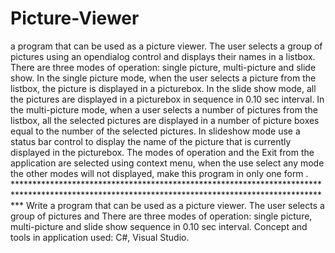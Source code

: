 # Picture-Viewer

a program that can be used as a picture viewer. The user selects a group of pictures using an opendialog control and displays their names in a listbox. There are three modes of operation: single picture, multi-picture and   slide show. In the single picture mode, when the user selects a picture from the listbox, the picture is displayed in a picturebox. In the slide show mode, all the pictures are displayed in a picturebox in sequence in 0.10 sec interval. In the multi-picture mode, when a user selects a number of pictures from the listbox, all the selected pictures are displayed in a number of picture boxes equal to the number of the selected pictures. In slideshow mode use a status bar control to display the name of the picture that is currently displayed in the picturebox. The modes of operation and the Exit from the application are selected using context menu, when the use select any mode the other modes will not displayed, make this program in only one form .
     *************************************************************************************************************************************************
Write a program that can be used as a picture viewer. The user selects a group of pictures and There are three modes of operation: single picture, multi-picture and slide show sequence in 0.10 sec interval.
Concept and tools in application used: C#, Visual Studio.



